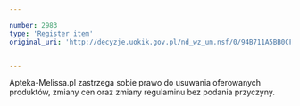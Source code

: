 ```yaml
---

number: 2983
type: 'Register item'
original_uri: 'http://decyzje.uokik.gov.pl/nd_wz_um.nsf/0/94B711A5BB0CF695C12579CA00430324?OpenDocument'


---
```


Apteka-Melissa.pl zastrzega sobie prawo do usuwania oferowanych produktów, zmiany cen oraz zmiany regulaminu bez podania przyczyny.
